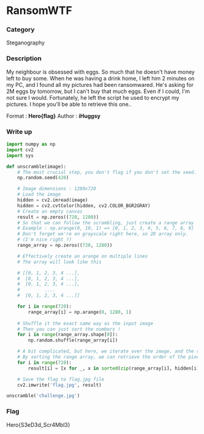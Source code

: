 # RansomWTF

### Category

Steganography

### Description

My neighbour is obsessed with eggs. So much that he doesn't have money left to buy some.
When he was having a drink home, I left him 2 minutes on my PC, and I found all my pictures had been ransomwared.
He's asking for 2M eggs by tomorrow, but I can't buy that much eggs. Even if I could, I'm not sure I would.
Fortunately, he left the script he used to encrypt my pictures.
I hope you'll be able to retrieve this one..

Format : **Hero{flag}**
Author : **iHuggsy**

### Write up

```py
import numpy as np
import cv2
import sys

def unscramble(image):
    # The most crucial step, you don't flag if you don't set the seed.
    np.random.seed(420)

    # Image dimensions : 1280x720
    # Load the image
    hidden = cv2.imread(image)
    hidden = cv2.cvtColor(hidden, cv2.COLOR_BGR2GRAY)
    # Create an empty canvas
    result = np.zeros((720, 1280))
    # So that we can follow the scrambling, just create a range array
    # Example : np.arange(0, 10, 1) => [0, 1, 2, 3, 4, 5, 6, 7, 8, 9]
    # Don't forget we're on grayscale right here, so 2D array only.
    # (I'm nice right ?)
    range_array = np.zeros((720, 1280))

    # Effectively create an arange on multiple lines 
    # The array will look like this

    # [[0, 1, 2, 3, 4 ...],
    #  [0, 1, 2, 3, 4 ...],
    #  [0, 1, 2, 3, 4 ...],
    #         ....
    #  [0, 1, 2, 3, 4 ...]]

    for i in range(720):
        range_array[i] = np.arange(0, 1280, 1)
  
    # Shuffle it the exact same way as the input image
    # Then you can just sort the numbers !
    for i in range(range_array.shape[0]):
        np.random.shuffle(range_array[i])

    # A bit complicated, but here, we iterate over the image, and the range array we just created line by line.
    # By sorting the range array, we can retrieve the order of the pixels in the hidden image.
    for i in range(720):
        result[i] = [x for _, x in sorted(zip(range_array[i], hidden[i]))]

    # Save the flag to flag.jpg file
    cv2.imwrite('flag.jpg', result)

unscramble('challenge.jpg')
```

### Flag

Hero{S3eD3d_Scr4Mbl3}